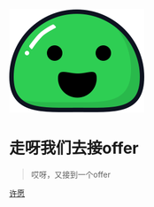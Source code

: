 ![logo](_media/icon.svg)

# 走呀我们去接offer

> 哎呀，又接到一个offer

[许愿](#-录用通知)
<!-- [还愿](https://baidu.com) -->